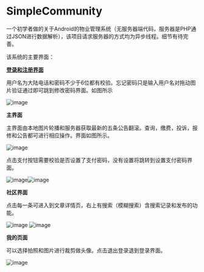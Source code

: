 # SimpleCommunity
一个初学者做的关于Android的物业管理系统（无服务器端代码，服务器是PHP通过JSON进行数据解析），该项目请求服务器的方式均为异步线程。细节有待完善。

该系统的主要界面：

[**登录和注册界面**]()

用户名为大陆电话和密码不少于6位都有校验。忘记密码只是输入用户名对拖动图片验证通过即可跳到修改密码界面。如图所示

![image](https://github.com/Anogi88/SimpleCommunity/blob/master/images/登录.png)

**主界面**

主界面由本地图片轮播和服务器获取最新的五条公告翻滚。查询，缴费，投诉，报修和公告都可进行相应操作。界面如图所示。

![image](https://github.com/Anogi88/SimpleCommunity/blob/master/images/主页.png)

点击支付按钮需要校验是否设置了支付密码，没有设置将跳转到设置支付密码界面。



![image](https://github.com/Anogi88/SimpleCommunity/blob/master/images/缴费.png)![image](https://github.com/Anogi88/SimpleCommunity/blob/master/images/设置密码.png)

**社区界面**

点击每一条可进入到文章详情页，右上有搜索（模糊搜索）含搜索记录和发布的功能。

![image](https://github.com/Anogi88/SimpleCommunity/blob/master/images/社区.jpg)
![image](https://github.com/Anogi88/SimpleCommunity/blob/master/images/加载.png)

**我的页面**

可以选择拍照和图片进行裁剪做头像。点击退出登录退到登录界面。

![image](https://github.com/Anogi88/SimpleCommunity/blob/master/images/我的.png)
